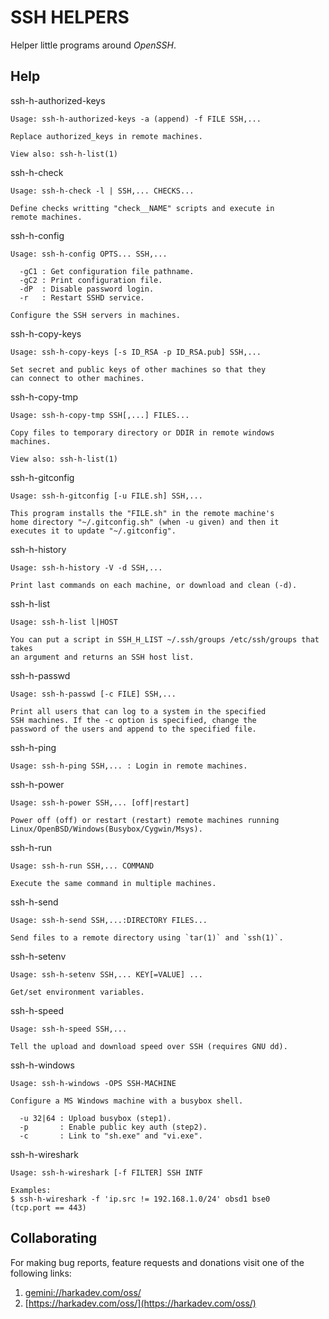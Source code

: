 # SSH HELPERS

Helper little programs around *OpenSSH*.

## Help

ssh-h-authorized-keys

    Usage: ssh-h-authorized-keys -a (append) -f FILE SSH,...
    
    Replace authorized_keys in remote machines.
    
    View also: ssh-h-list(1)

ssh-h-check

    Usage: ssh-h-check -l | SSH,... CHECKS...
    
    Define checks writting "check__NAME" scripts and execute in
    remote machines.

ssh-h-config

    Usage: ssh-h-config OPTS... SSH,...
    
      -gC1 : Get configuration file pathname.
      -gC2 : Print configuration file.
      -dP  : Disable password login.
      -r   : Restart SSHD service.
    
    Configure the SSH servers in machines.

ssh-h-copy-keys

    Usage: ssh-h-copy-keys [-s ID_RSA -p ID_RSA.pub] SSH,...
    
    Set secret and public keys of other machines so that they
    can connect to other machines.

ssh-h-copy-tmp

    Usage: ssh-h-copy-tmp SSH[,...] FILES...
    
    Copy files to temporary directory or DDIR in remote windows
    machines.
    
    View also: ssh-h-list(1)

ssh-h-gitconfig

    Usage: ssh-h-gitconfig [-u FILE.sh] SSH,...
    
    This program installs the "FILE.sh" in the remote machine's
    home directory "~/.gitconfig.sh" (when -u given) and then it
    executes it to update "~/.gitconfig".

ssh-h-history

    Usage: ssh-h-history -V -d SSH,...
    
    Print last commands on each machine, or download and clean (-d).

ssh-h-list

    Usage: ssh-h-list l|HOST
    
    You can put a script in SSH_H_LIST ~/.ssh/groups /etc/ssh/groups that takes
    an argument and returns an SSH host list.

ssh-h-passwd

    Usage: ssh-h-passwd [-c FILE] SSH,...
    
    Print all users that can log to a system in the specified
    SSH machines. If the -c option is specified, change the
    password of the users and append to the specified file.

ssh-h-ping

    Usage: ssh-h-ping SSH,... : Login in remote machines.

ssh-h-power

    Usage: ssh-h-power SSH,... [off|restart]
    
    Power off (off) or restart (restart) remote machines running
    Linux/OpenBSD/Windows(Busybox/Cygwin/Msys).

ssh-h-run

    Usage: ssh-h-run SSH,... COMMAND
    
    Execute the same command in multiple machines.

ssh-h-send

    Usage: ssh-h-send SSH,...:DIRECTORY FILES...
    
    Send files to a remote directory using `tar(1)` and `ssh(1)`.

ssh-h-setenv

    Usage: ssh-h-setenv SSH,... KEY[=VALUE] ...
    
    Get/set environment variables.

ssh-h-speed

    Usage: ssh-h-speed SSH,...
    
    Tell the upload and download speed over SSH (requires GNU dd).

ssh-h-windows

    Usage: ssh-h-windows -OPS SSH-MACHINE
    
    Configure a MS Windows machine with a busybox shell.
    
      -u 32|64 : Upload busybox (step1).
      -p       : Enable public key auth (step2).
      -c       : Link to "sh.exe" and "vi.exe".

ssh-h-wireshark

    Usage: ssh-h-wireshark [-f FILTER] SSH INTF
    
    Examples:
    $ ssh-h-wireshark -f 'ip.src != 192.168.1.0/24' obsd1 bse0
    (tcp.port == 443)

## Collaborating

For making bug reports, feature requests and donations visit
one of the following links:

1. [gemini://harkadev.com/oss/](gemini://harkadev.com/oss/)
2. [https://harkadev.com/oss/](https://harkadev.com/oss/)
